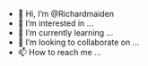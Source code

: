 - 👋 Hi, I’m @Richardmaiden
- 👀 I’m interested in ...
- 🌱 I’m currently learning ...
- 💞️ I’m looking to collaborate on ...
- 📫 How to reach me ...

<!---
Richardmaiden/Richardmaiden is a ✨ special ✨ repository because its `README.md` (this file) appears on your GitHub profile.
You can click the Preview link to take a look at your changes.
--->
